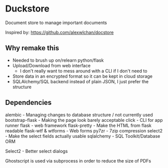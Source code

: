 # Duckstore #

Document store to manage important documents

Inspired by: https://github.com/alexwlchan/docstore

## Why remake this ##

* Needed to brush up on/relearn python/flask
* Upload/Download from web interface
  * I don't really want to mess around with a CLI if I don't need to
* Store data in an encrypted format so it can be kept in cloud storage
* SQLAlchemy/SQL backend instead of plain JSON, I just prefer the structure

## Dependencies ##

alembic - Managing changes to database structure / not currently used
bootstrap-flask - Making the page look barely acceptable
click - CLI for app runner
flask - web framework
flask-pretty - Make the HTML from flask readable
flask-wtf & wtforms - Web forms
py7zr - 7zip compression
select2 - Make the select fields actually usable
sqlalchemy - SQL Toolkit/Database ORM

Select2 - Better select dialogs

Ghostscript is used via subprocess in order to reduce the size of PDFs
